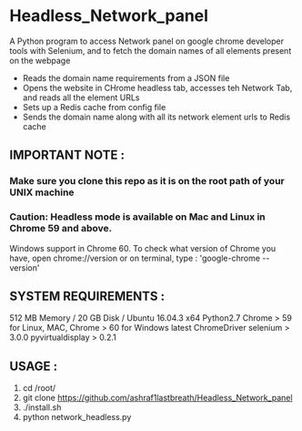# Headless_Network_panel
A Python program to access Network panel on google chrome developer tools with Selenium, and to fetch the domain names of all elements present on the webpage

* Reads the domain name requirements from a JSON file
* Opens the website in CHrome headless tab, accesses teh Network Tab, and reads all the element URLs
* Sets up a Redis cache from config file
* Sends the domain name along with all its network element urls to Redis cache


## IMPORTANT NOTE :
### Make sure you clone this repo as it is on the root path of your UNIX machine
### Caution: Headless mode is available on Mac and Linux in Chrome 59 and above.
Windows support in Chrome 60. To check what version of Chrome you have, open chrome://version or on terminal, type : 'google-chrome --version'


## SYSTEM REQUIREMENTS :
512 MB Memory / 20 GB Disk / Ubuntu 16.04.3 x64
Python2.7
Chrome > 59 for Linux, MAC,  Chrome > 60 for Windows
latest ChromeDriver
selenium > 3.0.0
pyvirtualdisplay > 0.2.1


## USAGE :
1. cd /root/
2. git clone https://github.com/ashraf1lastbreath/Headless_Network_panel
3. ./install.sh
4. python network_headless.py



